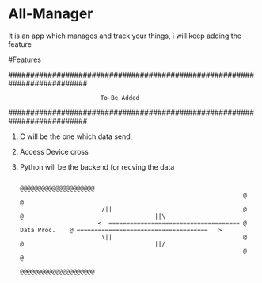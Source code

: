 # All-Manager
It is an app which manages and track your things, i will keep adding the feature

#Features

##########################################################################

                              To-Be Added

##########################################################################

1. C will be the one which data send, 
2. Access Device cross 
3. Python will be the backend for recving the data 



                                                                  

                                                                      @@@@@@@@@@@@@@@@@@@@@
                                                                      @                   @
                              /||                                     @                   @                                     ||\
                             <  ===================================== @     Data Proc.    @ =====================================   > 
                              \||                                     @                   @                                     ||/
                                                                      @                   @
                                                                      @@@@@@@@@@@@@@@@@@@@@
